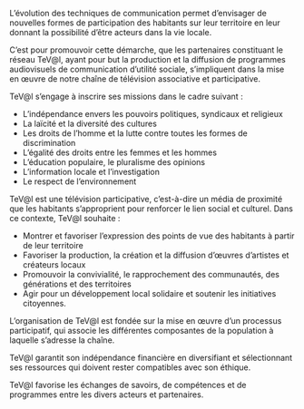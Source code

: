 L’évolution des techniques de communication permet d’envisager de nouvelles formes de participation des habitants sur leur territoire en leur donnant la possibilité d’être acteurs dans la vie locale.

C’est pour promouvoir cette démarche, que les partenaires constituant le réseau TeV@l, ayant pour but la production et la diffusion de programmes audiovisuels de communication d’utilité sociale, s’impliquent dans la mise en œuvre de notre chaîne de télévision associative et participative.

TeV@l s’engage à inscrire ses missions dans le cadre suivant :

 - L’indépendance envers les pouvoirs politiques, syndicaux et religieux
 - La laïcité et la diversité des cultures
 - Les droits de l’homme et la lutte contre toutes les formes de discrimination
 - L’égalité des droits entre les femmes et les hommes
 - L’éducation populaire, le pluralisme des opinions
 - L’information locale et l’investigation
 - Le respect de l’environnement
 
TeV@l est une télévision participative, c’est-à-dire un média de proximité que les habitants s’approprient pour renforcer le lien social et culturel. Dans ce contexte, TeV@l souhaite :

 - Montrer et favoriser l’expression des points de vue des habitants à partir de leur territoire
 - Favoriser la production, la création et la diffusion d’œuvres d’artistes et créateurs locaux
 - Promouvoir la convivialité, le rapprochement des communautés, des générations et des territoires
 - Agir pour un développement local solidaire et soutenir les initiatives citoyennes.

L’organisation de TeV@l est fondée sur la mise en œuvre d’un processus participatif, qui associe les différentes composantes de la population à laquelle s’adresse la chaîne.

TeV@l garantit son indépendance financière en diversifiant et sélectionnant ses ressources qui doivent rester compatibles avec son éthique.

TeV@l favorise les échanges de savoirs, de compétences et de programmes entre les divers acteurs et partenaires.